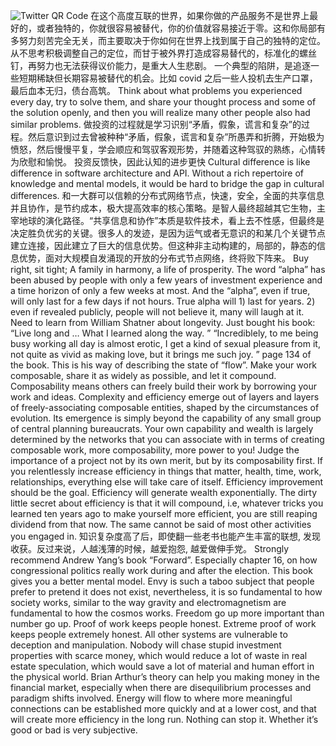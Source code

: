 ![Twitter QR Code](https://chuan.us/wp-content/uploads/2021/10/twitter-qr-300x300.png)
在这个高度互联的世界，如果你做的产品服务不是世界上最好的，或者独特的，你就很容易被替代，你的价值就容易接近于零。这和你局部有多努力刻苦完全无关，而主要取决于你如何在世界上找到属于自己的独特的定位。
从不思考积极调整自己的定位，而甘于被外界打造成容易替代的，标准化的螺丝钉，再努力也无法获得议价能力，是重大人生悲剧。
一个典型的陷阱，是追逐一些短期稀缺但长期容易被替代的机会。比如 covid 之后一些人投机去生产口罩，最后血本无归，债台高筑。
Think about what problems you experienced every day, try to solve them, and share your thought process and some of the solution openly, and then you will realize many other people also had similar problems.
做投资的过程就是学习识别“矛盾，假象，谎言和复杂”的过程。然后意识到过去曾被种种“矛盾，假象，谎言和复杂”所愚弄和折腾，开始极为愤怒，然后慢慢平复，学会顺应和驾驭客观形势，并随着这种驾驭的熟练，心情转为欣慰和愉悦。 投资反馈快，因此认知的进步更快
Cultural difference is like difference in software architecture and API. Without a rich repertoire of knowledge and mental models, it would be hard to bridge the gap in cultural differences.
和一大群可以信赖的分布式网络节点，快速，安全，全面的共享信息并且协作，是节约成本，极大提高效率的核心策略。是智人最终超越其它生物，主宰地球的演化路径。“共享信息和协作”本质是软件技术，看上去不性感，但最终是决定胜负优劣的关键。很多人的发迹，是因为运气或者无意识的和某几个关键节点建立连接，因此建立了巨大的信息优势。但这种非主动构建的，局部的，静态的信息优势，面对大规模自发涌现的开放的分布式节点网络，终将败下阵来。
Buy right, sit tight; A family in harmony, a life of prosperity.
The word “alpha” has been abused by people with only a few years of investment experience and a time horizon of only a few weeks at most. And the “alpha”, even if true, will only last for a few days if not hours. True alpha will 1) last for years. 2) even if revealed publicly, people will not believe it, many will laugh at it.
Need to learn from William Shatner about longevity. Just bought his book: “Live long and … What I learned along the way. ” “Incrediblely, to me being busy working all day is almost erotic, I get a kind of sexual pleasure from it, not quite as vivid as making love, but it brings me such joy. ” page 134 of the book. This is his way of describing the state of “flow”.
Make your work composable, share it as widely as possible, and let it compound. Composability means others can freely build their work by borrowing your work and ideas. Complexity and efficiency emerge out of layers and layers of freely-associating composable entities, shaped by the circumstances of evolution. Its emergence is simply beyond the capability of any small group of central planning bureaucrats.
Your own capability and wealth is largely determined by the networks that you can associate with in terms of creating composable work, more composability, more power to you! Judge the importance of a project not by its own merit, but by its composability first.
If you relentlessly increase efficiency in things that matter, health, time, work, relationships, everything else will take care of itself. Efficiency improvement should be the goal. Efficiency will generate wealth exponentially. The dirty little secret about efficiency is that it will compound, i.e, whatever tricks you learned ten years ago to make yourself more efficient, you are still reaping dividend from that now. The same cannot be said of most other activities you engaged in.
知识复杂度高了后，即使翻一些老书也能产生丰富的联想, 发现收获。反过来说，人越浅薄的时候，越爱抱怨, 越爱做伸手党。
Strongly recommend Andrew Yang’s book “Forward”. Especially chapter 16, on how congressional politics really work during and after the election. This book gives you a better mental model.
Envy is such a taboo subject that people prefer to pretend it does not exist, nevertheless, it is so fundamental to how society works, similar to the way gravity and electromagnetism are fundamental to how the cosmos works.
Freedom go up more important than number go up.
Proof of work keeps people honest. Extreme proof of work keeps people extremely honest. All other systems are vulnerable to deception and manipulation.
Nobody will chase stupid investment properties with scarce money, which would reduce a lot of waste in real estate speculation, which would save a lot of material and human effort in the physical world.
Brian Arthur’s theory can help you making money in the financial market, especially when there are disequilibrium processes and paradigm shifts involved.
Energy will flow to where more meaningful connections can be established more quickly and at a lower cost, and that will create more efficiency in the long run. Nothing can stop it. Whether it’s good or bad is very subjective.
